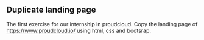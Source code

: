 ## Duplicate landing page

The first exercise for our internship in proudcloud. Copy the landing page of https://www.proudcloud.io/ using html, css and bootsrap.